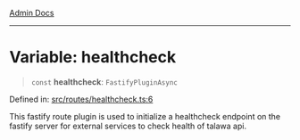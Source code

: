 [Admin Docs](/)

***

# Variable: healthcheck

> `const` **healthcheck**: `FastifyPluginAsync`

Defined in: [src/routes/healthcheck.ts:6](https://github.com/gautam-divyanshu/talawa-api/blob/7e7d786bbd7356b22a3ba5029601eed88ff27201/src/routes/healthcheck.ts#L6)

This fastify route plugin is used to initialize a healthcheck endpoint on the fastify server for external services to check health of talawa api.
